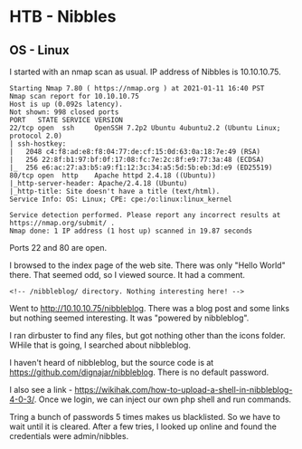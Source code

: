 # HTB - Nibbles
## OS - Linux

I started with an nmap scan as usual. IP address of Nibbles is 10.10.10.75.

```$nmap -sC -sV -oN nibbles.nmap 10.10.10.75
Starting Nmap 7.80 ( https://nmap.org ) at 2021-01-11 16:40 PST
Nmap scan report for 10.10.10.75
Host is up (0.092s latency).
Not shown: 998 closed ports
PORT   STATE SERVICE VERSION
22/tcp open  ssh     OpenSSH 7.2p2 Ubuntu 4ubuntu2.2 (Ubuntu Linux; protocol 2.0)
| ssh-hostkey: 
|   2048 c4:f8:ad:e8:f8:04:77:de:cf:15:0d:63:0a:18:7e:49 (RSA)
|   256 22:8f:b1:97:bf:0f:17:08:fc:7e:2c:8f:e9:77:3a:48 (ECDSA)
|_  256 e6:ac:27:a3:b5:a9:f1:12:3c:34:a5:5d:5b:eb:3d:e9 (ED25519)
80/tcp open  http    Apache httpd 2.4.18 ((Ubuntu))
|_http-server-header: Apache/2.4.18 (Ubuntu)
|_http-title: Site doesn't have a title (text/html).
Service Info: OS: Linux; CPE: cpe:/o:linux:linux_kernel

Service detection performed. Please report any incorrect results at https://nmap.org/submit/ .
Nmap done: 1 IP address (1 host up) scanned in 19.87 seconds
```
 
Ports 22 and 80 are open. 

I browsed to the index page of the web site. There was only "Hello World" there. That seemed odd, so I viewed source. It had a comment.

```
<!-- /nibbleblog/ directory. Nothing interesting here! -->
```

Went to http://10.10.10.75/nibbleblog. There was a blog post and some links but nothing seemed interesting. It was "powered by nibbleblog".

I ran dirbuster to find any files, but got nothing other than the icons folder. WHile that is going, I searched about nibbleblog.

I haven't heard of nibbleblog, but the source code is at https://github.com/dignajar/nibbleblog. There is no default password.

I also see a link - https://wikihak.com/how-to-upload-a-shell-in-nibbleblog-4-0-3/. Once we login, we can inject our own php shell and run commands.


Tring a bunch of passwords 5 times makes us blacklisted. So we have to wait until it is cleared. After a few tries, I looked up online and found the credentials were admin/nibbles.



